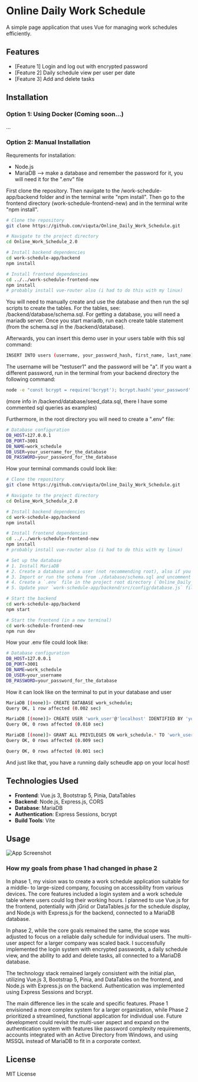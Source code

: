 # Online Daily Work Schedule

A simple page application that uses Vue for managing work schedules efficiently.

## Features

- [Feature 1] Login and log out with encrypted password
- [Feature 2] Daily schedule view per user per date
- [Feature 3] Add and delete tasks 


## Installation

### Option 1: Using Docker (Coming soon...)
...
### Option 2: Manual Installation
Requrements for installation:
- Node.js
- MariaDB --> make a database and remember the password for it, you will need it for the ".env" file


First clone the repository. Then navigate to the /work-schedule-app/backend folder and in the terminal write "npm install". Then go to the frontend directory (work-schedule-frontend-new) and in the terminal write "npm install". 

```bash
# Clone the repository
git clone https://github.com/viquta/Online_Daily_Work_Schedule.git

# Navigate to the project directory
cd Online_Work_Schedule_2.0

# Install backend dependencies
cd work-schedule-app/backend
npm install

# Install frontend dependencies
cd ../../work-schedule-frontend-new
npm install
# probably install vue-router also (i had to do this with my linux)
```

You will need to manually create and use the database and then run the sql scripts to create the tables. For the tables, see: /backend/database/schema.sql. For getting a database, you will need a mariadb server. Once you start mariadb, run each create table statement (from the schema.sql in the /backend/database). 

Afterwards, you can insert this demo user in your users table with this sql command: 
```bash
INSERT INTO users (username, your_password_hash, first_name, last_name) VALUES ('testuser1', '$2b$10$6kFoUDFFxLbalV0.o0Mm0OCVBIQ5nm5ImNc56WXKzgPqbY8x5FqGq' , 'Mary', 'Smith');
```

The username will be "testuser1" and the password will be "a". If you want a different password, run in the terminal from your backend directory the following command:
```bash
node -e "const bcrypt = require('bcrypt'); bcrypt.hash('your_password', 10).then(hash => console.log(hash));" 
```
(more info in /backend/database/seed_data.sql, there I have some commented sql queries as examples)

Furthermore, in the root directory you will need to create a ".env" file: 
```bash
# Database configuration
DB_HOST=127.0.0.1
DB_PORT=3001
DB_NAME=work_schedule
DB_USER=your_username_for_the_database
DB_PASSWORD=your_password_for_the_database
```

How your terminal commands could look like: 

```bash
# Clone the repository
git clone https://github.com/viquta/Online_Daily_Work_Schedule.git

# Navigate to the project directory
cd Online_Work_Schedule_2.0

# Install backend dependencies
cd work-schedule-app/backend
npm install

# Install frontend dependencies
cd ../../work-schedule-frontend-new
npm install
# probably install vue-router also (i had to do this with my linux)

# Set up the database
# 1. Install MariaDB
# 2. Create a database and a user (not recommending root), also if you are having trouble with this, just watch some tutorials or google
# 3. Import or run the schema from ./database/schema.sql and uncomment + run the INSERT users for \database\seed_data.sql (more instructions in that document)
# 4. Create a `.env` file in the project root directory (`Online_Daily_Work_Schedule/`). Copy the example below into this file and update the values (DB_USER, DB_PASSWORD, etc.) to match your database setup.
# 5. Update your `work-schedule-app/backend/src/config/database.js` file if necessary (though it should read from the `.env` file by default).

# Start the backend
cd work-schedule-app/backend
npm start

# Start the frontend (in a new terminal)
cd work-schedule-frontend-new
npm run dev
```
How your .env file could look like: 
```bash
# Database configuration
DB_HOST=127.0.0.1
DB_PORT=3001
DB_NAME=work_schedule
DB_USER=your_username
DB_PASSWORD=your_password_for_the_database
```


How it can look like on the terminal to put in your database and user
```bash
MariaDB [(none)]> CREATE DATABASE work_schedule;
Query OK, 1 row affected (0.002 sec)

MariaDB [(none)]> CREATE USER 'work_user'@'localhost' IDENTIFIED BY 'yourpasswordofchoice';
Query OK, 0 rows affected (0.010 sec)

MariaDB [(none)]> GRANT ALL PRIVILEGES ON work_schedule.* TO 'work_user'@'localhost';FLUSH PRIVILEGES;
Query OK, 0 rows affected (0.009 sec)

Query OK, 0 rows affected (0.001 sec)

```
And just like that, you have a running daily scheudle app on your local host! 


## Technologies Used

- **Frontend**: Vue.js 3, Bootstrap 5, Pinia, DataTables
- **Backend**: Node.js, Express.js, CORS
- **Database**: MariaDB
- **Authentication**: Express Sessions, bcrypt
- **Build Tools**: Vite

## Usage

![App Screenshot](https://github.com/viquta/Online_Daily_WorkSchedule/blob/main/documentation/draft_phase2.pptx%20-%20PowerPoint%2002_04_2025%2010_43_13.png)

### How my goals from phase 1 had changed in phase 2

In phase 1, my vision was to create a work schedule application suitable for a middle- to large-sized company, focusing on accessibility from various devices. The core features included a login system and a work schedule table where users could log their working hours. I planned to use Vue.js for the frontend, potentially with jGrid or DataTables.js for the schedule display, and Node.js with Express.js for the backend, connected to a MariaDB database.

In phase 2, while the core goals remained the same, the scope was adjusted to focus on a reliable daily schedule for individual users. The multi-user aspect for a larger company was scaled back. I successfully implemented the login system with encrypted passwords, a daily schedule view, and the ability to add and delete tasks, all connected to a MariaDB database.

The technology stack remained largely consistent with the initial plan, utilizing Vue.js 3, Bootstrap 5, Pinia, and DataTables on the frontend, and Node.js with Express.js on the backend. Authentication was implemented using Express Sessions and bcrypt.

The main difference lies in the scale and specific features. Phase 1 envisioned a more complex system for a larger organization, while Phase 2 prioritized a streamlined, functional application for individual use. Future development could revisit the multi-user aspect and expand on the authentication system with features like password complexity requirements, accounts integrated with an Active Directory from Windows, and using MSSQL instead of MariaDB to fit in a corporate context.

## License
MIT License

